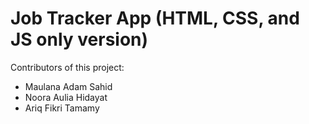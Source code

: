 # Job Tracker App (HTML, CSS, and JS only version)


Contributors of this project:
- Maulana Adam Sahid
- Noora Aulia Hidayat
- Ariq Fikri Tamamy